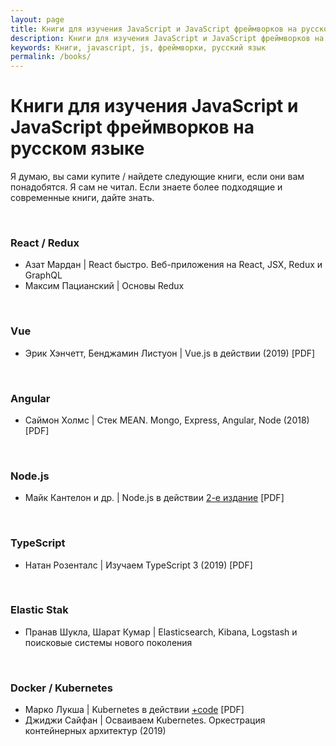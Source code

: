 ```yaml
---
layout: page
title: Книги для изучения JavaScript и JavaScript фреймворков на русском языке
description: Книги для изучения JavaScript и JavaScript фреймворков на русском языке
keywords: Книги, javascript, js, фреймворки, русский язык
permalink: /books/
---
```


# Книги для изучения JavaScript и JavaScript фреймворков на русском языке

Я думаю, вы сами купите / найдете следующие книги, если они вам понадобятся. Я сам не читал. Если знаете более подходящие и современные книги, дайте знать.

<br/>

### React / Redux

- Азат Мардан | React быстро. Веб-приложения на React, JSX, Redux и GraphQL
- Максим Пацианский | Основы Redux

<br/>

### Vue

- Эрик Хэнчетт, Бенджамин Листуон | Vue.js в действии (2019) [PDF]

<br/>

### Angular

- Саймон Холмс | Стек MEAN. Mongo, Express, Angular, Node (2018) [PDF]

<br/>

### Node.js

- Майк Кантелон и др. | Node.js в действии [2-е издание](2018) [PDF]

<br/>

### TypeScript

- Натан Розенталс | Изучаем TypeScript 3 (2019) [PDF]

<br/>

### Elastic Stak

- Пранав Шукла, Шарат Кумар | Elasticsearch, Kibana, Logstash и поисковые системы нового поколения

<br/>

### Docker / Kubernetes

- Марко Лукша | Kubernetes в действии [+code](2019) [PDF]
- Джиджи Сайфан | Осваиваем Kubernetes. Оркестрация контейнерных архитектур (2019)
